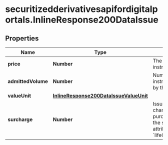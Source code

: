 # securitizedderivativesapifordigitalportals.InlineResponse200DataIssue

## Properties

Name | Type | Description | Notes
------------ | ------------- | ------------- | -------------
**price** | **Number** | The price at which the instrument was issued. | [optional] 
**admittedVolume** | **Number** | Number of pieces of the instrument admitted to trading by the regulating authority. | [optional] 
**valueUnit** | [**InlineResponse200DataIssueValueUnit**](InlineResponse200DataIssueValueUnit.md) |  | [optional] 
**surcharge** | **Number** | Issue surcharge. An additional charge paid to the issuer when purchasing the product during the subscription period (see attribute &#x60;lifeCycle.subscriptionPeriod&#x60;). | [optional] 


